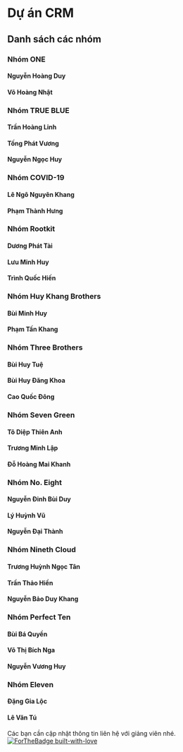 # Dự án CRM
## Danh sách các nhóm
### Nhóm ONE
#### Nguyễn Hoàng Duy
#### Võ Hoàng Nhật
### Nhóm TRUE BLUE
#### Trần Hoàng Linh
#### Tống Phát Vương
#### Nguyễn Ngọc Huy
### Nhóm COVID-19
#### Lê Ngô Nguyên Khang
#### Phạm Thành Hưng
### Nhóm Rootkit
#### Dương Phát Tài
#### Lưu Minh Huy
#### Trình Quốc Hiến
### Nhóm Huy Khang Brothers
#### Bùi Minh Huy
#### Phạm Tấn Khang
### Nhóm Three Brothers
#### Bùi Huy Tuệ
#### Bùi Huy Đăng Khoa
#### Cao Quốc Đông
### Nhóm Seven Green
#### Tô Diệp Thiên Anh
#### Trương Minh Lập
#### Đỗ Hoàng Mai Khanh
### Nhóm No. Eight
#### Nguyễn Đinh Bùi Duy
#### Lý Huỳnh Vũ
#### Nguyễn Đại Thành
### Nhóm Nineth Cloud
#### Trương Huỳnh Ngọc Tân
#### Trần Thảo Hiền
#### Nguyễn Bảo Duy Khang
### Nhóm Perfect Ten
#### Bùi Bá Quyền
#### Võ Thị Bích Nga
#### Nguyễn Vương Huy
### Nhóm Eleven
#### Đặng Gia Lộc
#### Lê Văn Tú

Các bạn cần cập nhật thông tin liên hệ với giảng viên nhé.
[![ForTheBadge built-with-love](http://ForTheBadge.com/images/badges/built-with-love.svg)](https://GitHub.com/tuanphanhcm/)
